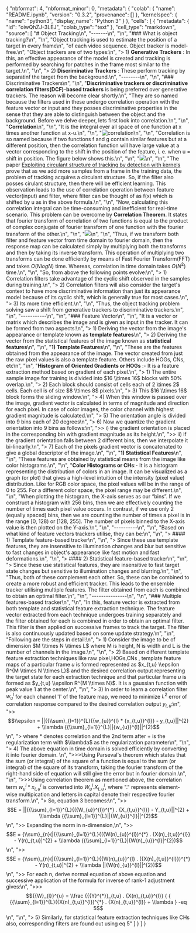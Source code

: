 {
  "nbformat": 4,
  "nbformat_minor": 0,
  "metadata": {
    "colab": {
      "name": "README.ipynb",
      "version": "0.3.2",
      "provenance": []
    },
    "kernelspec": {
      "name": "python3",
      "display_name": "Python 3"
    }
  },
  "cells": [
    {
      "metadata": {
        "id": "oiwQhZJ-3LEJ",
        "colab_type": "text"
      },
      "cell_type": "markdown",
      "source": [
        "# Object Tracking\n",
        "-------\n",
        "\n",
        "### What is object tracking?\n",
        "\n",
        "Object tracking is used to estimate the position of a target in every frame\n",
        "of each video sequence. Object tracker is model-free.\n",
        "Object trackers are of two types:\n",
        "> 1) **Generative Trackers** : In this, an effective appearance of the model is created and tracking is performed by searching for patches in the frame most similar to the target.\n",
        "\n",
        "> 2) **Discriminative Trackers** : These perform tracking by separatinf the target from the background.\n",
        "--------\n",
        "\n",
        "### Discriminative Trackers\n",
        "\n",
        "**Discriminative trackers or discriminative correlation filters(DCF)-based trackers** is being preferred over generative trackers. The reason will become clear shortly.\n",
        "They are so named because the filters used in these undergo correlation operation with the feature vector or input and they posses discriminative properties in the sense that they are able to distinguish between the object and the background. Before we delve deeper, lets first look into correlation.\n",
        "\n",
        "**Correlation**\n",
        "\n",
        "It is the integral over all space of one function at x times another function at x-u.\n",
        "\n",
        "![correlation](https://raw.githubusercontent.com/GeniGaus/ML_ObjectTracking/master/assets/correlation.gif)\n",
        "\n",
        "Correlation is so named because if two functions f and g contain similar features but at a different position, then the correlation function will have large value at a vector corresponding to the shift in the position of the feature, i. e. when u = shift in position. The figure below shows this.\n",
        "\n",
        "![](https://raw.githubusercontent.com/GeniGaus/ML_ObjectTracking/master/assets/correlation_graph.gif)\n",
        "\n",
        "The paper [Exploiting circulant structure of tracking by detection with kernels](http://www.robots.ox.ac.uk/~joao/publications/henriques_eccv2012.pdf) prove that as we add more samples from a frame in the training data, the problem of tracking acquires a circulant structure. So, if the filter also posses cirulant structure, then there will be efficient learning. This observation leads to the use of correlation operation between feature vector(input) and filter, where filter can be thought of as f(x) which is shifted by u as in the above formula.\n",
        "\n",
        "Now, calculating this correlation integral can be time-consuming and inefficient for real-time scenario. This problem can be overcome by **Correlation Theorem**. It states that fourier transform of correlation of two functions is equal to the product of complex conjugate of fourier transform of one function with the fourier transform of the other.\n",
        "\n",
        "![](https://raw.githubusercontent.com/GeniGaus/ML_ObjectTracking/master/assets/corrtheorem.gif)\n",
        "\n",
        "Thus, if we transform both filter and feature vector from time domain to fourier domain, then the response map can be calculated simply by multiplying both the transforms and then by taking its inverse transform. This operation of multiplying two transforms can be done efficiently by means of Fast Fourier Transform(FFT) and takes $O(NlogN)$ time. Whereas, correlation in time domain takes $O(N^2)$ time.\n",
        "\n",
        "So, from above the following points evolve:\n",
        "> 1) Correlation filters take advantage of the cyclic shift observed in the samples during training.\n",
        "> 2) Correlation filters will also consider the target's context to have more discriminative information than just its appearance model because of its cyclic shift, which is generally true for most cases.\n",
        "> 3) Its more time efficient.\n",
        "\n",
        "Thus, the object tracking problem solving saw a shift from generative trackers to discriminative trackers.\n",
        "\n",
        "-----------\n",
        "\n",
        "### Feature Vector\n",
        "\n",
        "It is a vector or matrix which describes the image and is given as input in the tracker. It can be formed from two aspects:\n",
        "> 1) Deriving the vector from the image's appearance or template known as **template features**\n",
        "> 2) Deriving the vector from the statistical features of the image known as **statistical features**\n",
        "\n",
        "**1) Template Features**\n",
        "\n",
        "These are the features obtained from the appearance of the image. The vector created from just the raw pixel values is also a template feature. Others include HOGs, CNs, etc\n",
        "\n",
        "**Histogram of Oriented Gradients or HOGs** :- It is a feature extraction method based on gradient of each pixel.\n",
        "> 1) The entire sample image for training is divided into $16 \\times 16$ blocks with 50% overlap.\n",
        "> 2) Each block should consist of cells each of 2 \\times 2$ cells. Each cell is of size $8 \\times 8$ pixels.\n",
        "> 3) This $16 \\times 16$ block forms the sliding window.\n",
        "> 4) When this window is passed over the image, gradient vector is calculated in terms of magnitude and direction for each pixel. In case of color images, the color channel with highest gradient magnitude is calculated.\n",
        "> 5) The orientation angle is divided into 9 bins each of 20 degrees\n",
        "> 6) Now we quantize the gradient orientation into 9 bins as follows:\n",
        ">> i) the gradient orientation is placed in the corresponding bin with gradient magnitude as its height.\n",
        ">> ii) if the gradient orientation falls between 2 different bins, then we interpolate it bi-linearly.\n",
        "> 7) Each of the pixels gradient vector is concatenated to give a global descriptor of the image.\n",
        "\n",
        "**1) Statistical Features**\n",
        "\n",
        "These features are obtained by statistical means from the image like color histograms.\n",
        "\n",
        "**Color Histograms or CHs**:- It is a histogram representing the distribution of colors in an image. It can be visualized as a graph (or plot) that gives a high-level intuition of the intensity (pixel value) distribution. Like for RGB color space, the pixel values will be in the range of 0 to 255. For a different color space, the pixel range may be different.\n",
        "\n",
        "When plotting the histogram, the X-axis serves as our “bins”. If we construct a histogram with 256 bins, then we are effectively counting the number of times each pixel value occurs. In contrast, if we use only 2 (equally spaced) bins, then we are counting the number of times a pixel is in the range [0, 128) or [128, 255]. The number of pixels binned to the X-axis value is then plotted on the Y-axis.\n",
        "\n",
        "----------\n",
        "\n",
        "Based on what kind of feature vectors trackers utilise, they can be:\n",
        "\n",
        "> #### 1) Template feature-based tracker\n",
        "\n",
        "> Since these use template features, they are insensitive to illumination changes and blur but sensitive to fast changes in object's appearance like fast motion and fast deformations.\n",
        "\n",
        "> #### 2) Statistical feature-based tracker\n",
        "\n",
        "> Since these use statistical features, they are insensitive to fast target state changes but sensitive to illumination changes and blurring.\n",
        "\n",
        "Thus, both of these complement each other. So, these can be combined to create a more robust and efficient tracker. This leads to the ensemble tracker utilising multiple features. The filter obtained from each is combined to obtain an optimal filter.\n",
        "\n",
        "---------------\n",
        "\n",
        "### Multiple features-based tracker\n",
        "\n",
        "In this, feature vector is extracted from both template and statistical feature extraction technique. The feature vector extracted from each technique undergoes training separately and the filter obtained for each is combined in order to obtain an optimal filter. This filter is then applied on successive frames to track the target. The filter is also continuously updated based on some update strategy.\n",
        "\n",
        "Following are the steps in detail:\n",
        "> 1) Consider the image to be of dimension $M \\times N \\times L$ where M is height, N is width and L is the number of channels in the image.\n",
        "\n",
        "> 2) Based on different template feature extraction techniques like raw pixel,HOGs,CNs , template feature maps of a particular frame $u$ is formed represented as $x_{t,u} \\epsilon R^{M \\times N \\times L}$ and the desired correlation output representing the target state for each extraction technique and that particular frame $u$ is formed as $y_{t,u} \\epsilon R^{M \\times N}$. It is a gaussian function with peak value 1 at the center.\n",
        "\n",
        "> 3) In order to learn a correlation filter ${w_{u}}^{l}$ for each channel 'l' of the feature map, we need to minimize $L^{2}$ error of correlation response compared to the desired correlation output $y_{t,u}$:\n",
        ">> $$\\epsilon = ||{{\\sum}_{l=1}}^{L}{{w_{u}}^{l} * {x_{t,u}}^{l}} - y_{t,u}||^{2} + \\lambda {{\\sum}_{l=1}}^{L}||{w_{u}}^{l}||^{2}$$\n",
        "> where * denotes correlation and the 2nd term after + is the regularization term with $\\lambda$ as the regularization parameter\n",
        "\n",
        "> 4) The above equation in time domain is solved efficiently by converting it into fourier domain. \n",
        ">>>Using Parseval's theorem which states that the sum (or integral) of the square of a function is equal to the sum (or integral) of the square of its transform, taking the fourier transform of the right-hand side of equation will still give the error but in fourier domain.\n",
        "\n",
        ">>>Using correlation theorem as mentioned above, the correlation term ${{w_{u}}^{l} * {x_{t,u}}^{l}}$ is converted into ${{W_{u}}^{l} . {X_{t,u}}^{l}}$, where \".\" represents element-wise multipication and letters in capital denote their respective fourier transform.\n",
        "> So, equation 3 becomes:\n",
        ">> $$E = ||{{\\sum}_{l=1}}^{L}{({W_{u}}^{l})^{*} . {X_{t,u}}^{l}} - Y_{t,u}||^{2} + \\lambda {{\\sum}_{l=1}}^{L}||{W_{u}}^{l}||^{2}$$\n",
        ">> Expanding the norm in n-dimension,\n",
        ">> $$E = {\\sum}_{n}(|{{\\sum}_{l=1}}^{L}{({W(n)_{u}}^{l})^{*} . {X(n)_{t,u}}^{l}} - Y(n)_{t,u}|^{2} + \\lambda {{\\sum}_{l=1}}^{L}|{W(n)_{u}}^{l}|^{2})$$\n",
        ">> $$E = {\\sum}_{n}(|{{\\sum}_{l=1}}^{L}{{W(n)_{u}}^{l} . ({X(n)_{t,u}}^{l}})^{*} - Y(n)_{t,u}|^{2} + \\lambda ||{W(n)_{u}}^{l}||^{2})$$\n",
        ">> For each n, derive normal equation of above equation and successive application of the formula for inverse of rank-1 adjustment gives:\n",
        ">>> $${{W}_{l}}^{u} = \\frac {{{Y}^{*}}_{t,u} . {X(n)_{t,u}}^{l}} { { {{\\sum}_{l=1}}^{L}({X(n)_{t,u}}^{l})^{*} . {X(n)_{t,u}}^{l}} + \\lambda } -eq 5$$\n",
        "\n",
        "> 5) Similarly, for statistical feature extraction techniques like CHs also, corresponding filters are found out using eq 5"
      ]
    }
  ]
}
